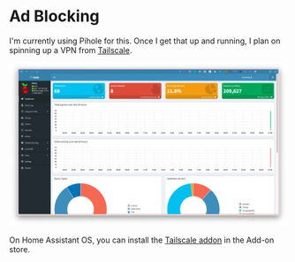 # Ad Blocking

I'm currently using Pihole for this. Once I get that up and running, I plan on spinning up a VPN from [Tailscale](https://tailscale.com/).

![](/images/pihole.webp)

On Home Assistant OS, you can install the [Tailscale addon](https://github.com/hassio-addons/addon-tailscale) in the Add-on store.


